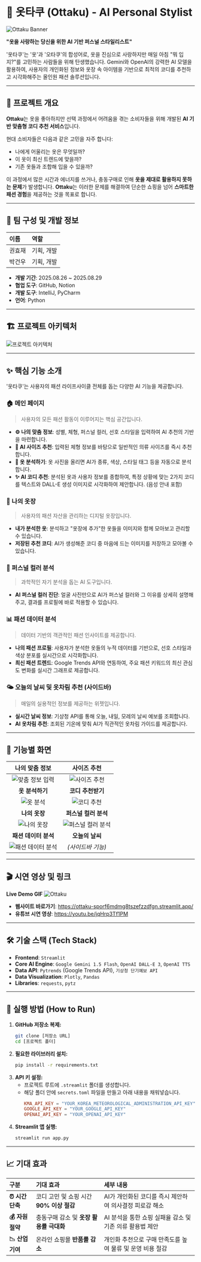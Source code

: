 # 👕 옷타쿠 (Ottaku) - AI Personal Stylist

![Ottaku Banner](https://placehold.co/1200x300/E0F7FA/006064?text=%EC%98%B7%ED%83%80%EC%BF%A0%20(Ottaku)&font=sans)

**"옷을 사랑하는 당신을 위한 AI 기반 퍼스널 스타일리스트"**

'옷타쿠'는 '옷'과 '오타쿠'의 합성어로, 옷을 진심으로 사랑하지만 매일 아침 "뭐 입지?"를 고민하는 사람들을 위해 탄생했습니다. Gemini와 OpenAI의 강력한 AI 모델을 활용하여, 사용자의 개인화된 정보와 옷장 속 아이템을 기반으로 최적의 코디를 추천하고 시각화해주는 올인원 패션 솔루션입니다.

---

## 📌 프로젝트 개요

**Ottaku**는 옷을 좋아하지만 선택 과정에서 어려움을 겪는 소비자들을 위해 개발된 **AI 기반 맞춤형 코디 추천 서비스**입니다.

현대 소비자들은 다음과 같은 고민을 자주 합니다:
-   나에게 어울리는 옷은 무엇일까?
-   이 옷이 최신 트렌드에 맞을까?
-   기존 옷들과 조합해 입을 수 있을까?

이 과정에서 많은 시간과 에너지를 쓰거나, 충동구매로 인해 **옷을 제대로 활용하지 못하는 문제**가 발생합니다. **Ottaku**는 이러한 문제를 해결하여 단순한 쇼핑을 넘어 **스마트한 패션 경험**을 제공하는 것을 목표로 합니다.

---

## 👥 팀 구성 및 개발 정보

| 이름 | 역할 |
| :--- | :--- |
| 권효재 | 기획, 개발 |
| 박건우 | 기획, 개발 |

-   **개발 기간**: 2025.08.26 ~ 2025.08.29
-   **협업 도구**: GitHub, Notion
-   **개발 도구**: IntelliJ, PyCharm
-   **언어**: Python

---

## 🏗️ 프로젝트 아키텍처

![프로젝트 아키텍처](https://github.com/user-attachments/assets/d0db5fe1-7500-48e3-bbbb-30ac089f6e07)

---

## ✨ 핵심 기능 소개

'옷타쿠'는 사용자의 패션 라이프사이클 전체를 돕는 다양한 AI 기능을 제공합니다.

### 🏠 메인 페이지
> 사용자의 모든 패션 활동이 이루어지는 핵심 공간입니다.

-   **⚙️ 나의 맞춤 정보**: 성별, 체형, 퍼스널 컬러, 선호 스타일을 입력하여 AI 추천의 기반을 마련합니다.
-   **📏 AI 사이즈 추천**: 입력된 체형 정보를 바탕으로 일반적인 의류 사이즈를 즉시 추천합니다.
-   **🧠 옷 분석하기**: 옷 사진을 올리면 AI가 종류, 색상, 스타일 태그 등을 자동으로 분석합니다.
-   **✨ AI 코디 추천**: 분석된 옷과 사용자 정보를 종합하여, 특정 상황에 맞는 2가지 코디를 텍스트와 DALL-E 생성 이미지로 시각화하여 제안합니다. (음성 안내 포함)

### 👚 나의 옷장
> 사용자의 패션 자산을 관리하는 디지털 옷장입니다.

-   **내가 분석한 옷**: 분석하고 "옷장에 추가"한 옷들을 이미지와 함께 모아보고 관리할 수 있습니다.
-   **저장된 추천 코디**: AI가 생성해준 코디 중 마음에 드는 이미지를 저장하고 모아볼 수 있습니다.

### 🎨 퍼스널 컬러 분석
> 과학적인 자기 분석을 돕는 AI 도구입니다.

-   **AI 퍼스널 컬러 진단**: 얼굴 사진만으로 AI가 퍼스널 컬러와 그 이유를 상세히 설명해주고, 결과를 프로필에 바로 적용할 수 있습니다.

### 📊 패션 데이터 분석
> 데이터 기반의 객관적인 패션 인사이트를 제공합니다.

-   **나의 패션 프로필**: 사용자가 분석한 옷들의 누적 데이터를 기반으로, 선호 스타일과 색상 분포를 실시간으로 시각화합니다.
-   **최신 패션 트렌드**: Google Trends API와 연동하여, 주요 패션 키워드의 최신 관심도 변화를 실시간 그래프로 제공합니다.

### 🌤️ 오늘의 날씨 및 옷차림 추천 (사이드바)
> 매일의 실용적인 정보를 제공하는 위젯입니다.

-   **실시간 날씨 정보**: 기상청 API를 통해 오늘, 내일, 모레의 날씨 예보를 조회합니다.
-   **AI 옷차림 추천**: 조회된 기온에 맞춰 AI가 직관적인 옷차림 가이드를 제공합니다.

---

## 📸 기능별 화면

| 나의 맞춤 정보 | 사이즈 추천 |
| :---: | :---: |
| ![맞춤 정보 입력](https://github.com/user-attachments/assets/b1d6faa5-a99a-4577-a26c-504e8178b65b) | ![사이즈 추천](https://github.com/user-attachments/assets/1eb7f502-2008-4f09-ad1b-85a25500b225) |
| **옷 분석하기** | **코디 추천받기** |
| ![옷 분석](https://github.com/user-attachments/assets/5d454b0d-4415-46c3-9d0b-e4940272e6f3) | ![코디 추천](https://github.com/user-attachments/assets/2d9a236b-a3eb-49bc-b82d-aec6396bf076) |
| **나의 옷장** | **퍼스널 컬러 분석** |
| ![나의 옷장](https://github.com/user-attachments/assets/51682286-310e-4301-959e-abf68e3bdb53) | ![퍼스널 컬러 분석](https://github.com/user-attachments/assets/05a3e9fe-ce64-41ad-9fe0-a63f3369e4bd) |
| **패션 데이터 분석** | **오늘의 날씨** |
| ![패션 데이터 분석](https://github.com/user-attachments/assets/7a28d272-01d8-474b-ad02-020abdaf6471) | *(사이드바 기능)* |


---

## 🎬 시연 영상 및 링크

**Live Demo GIF**
![Ottaku](https://github.com/user-attachments/assets/decb936e-f2b8-4de1-b60d-ec745c1d5242)

-   **웹사이트 바로가기**: <https://ottaku-sporf6mdmg8tszefzzdfgn.streamlit.app/>
-   **유튜브 시연 영상**: <https://youtu.be/jqHrp3Tf1PM>

---

## 🛠️ 기술 스택 (Tech Stack)

-   **Frontend**: `Streamlit`
-   **Core AI Engine**: `Google Gemini 1.5 Flash`, `OpenAI DALL-E 3`, `OpenAI TTS`
-   **Data API**: `Pytrends` (Google Trends API), `기상청 단기예보 API`
-   **Data Visualization**: `Plotly`, `Pandas`
-   **Libraries**: `requests`, `pytz`

---

## 🚀 실행 방법 (How to Run)

1.  **GitHub 저장소 복제:**
    ```bash
    git clone [저장소 URL]
    cd [프로젝트 폴더]
    ```
2.  **필요한 라이브러리 설치:**
    ```bash
    pip install -r requirements.txt
    ```
3.  **API 키 설정:**
    -   프로젝트 루트에 `.streamlit` 폴더를 생성합니다.
    -   해당 폴더 안에 `secrets.toml` 파일을 만들고 아래 내용을 채워넣습니다.
        ```toml
        KMA_API_KEY = "YOUR_KOREA_METEOROLOGICAL_ADMINISTRATION_API_KEY"
        GOOGLE_API_KEY = "YOUR_GOOGLE_API_KEY"
        OPENAI_API_KEY = "YOUR_OPENAI_API_KEY"
        ```
4.  **Streamlit 앱 실행:**
    ```bash
    streamlit run app.py
    ```

---

## 📈 기대 효과

| 구분 | 기대 효과 | 세부 내용 |
| :--- | :--- | :--- |
| **⏰ 시간 단축** | 코디 고민 및 쇼핑 시간 **90% 이상 절감** | AI가 개인화된 코디를 즉시 제안하여 의사결정 피로감 해소 |
| **💰 자원 절약** | 충동구매 감소 및 **옷장 활용률 극대화** | AI 분석을 통한 쇼핑 실패율 감소 및 기존 의류 활용법 제안 |
| **📉 산업 기여** | 온라인 쇼핑몰 **반품률 감소** | 개인화 추천으로 구매 만족도를 높여 물류 및 운영 비용 절감 |
